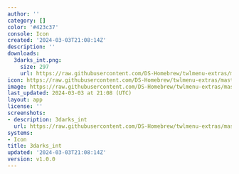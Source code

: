 ```yaml
---
author: ''
category: []
color: '#423c37'
console: Icon
created: '2024-03-03T21:08:14Z'
description: ''
downloads:
  3darks_int.png:
    size: 297
    url: https://raw.githubusercontent.com/DS-Homebrew/twlmenu-extras/master/_nds/TWiLightMenu/icons/3darks_int.png
icon: https://raw.githubusercontent.com/DS-Homebrew/twlmenu-extras/master/_nds/TWiLightMenu/icons/3darks_int.png
image: https://raw.githubusercontent.com/DS-Homebrew/twlmenu-extras/master/_nds/TWiLightMenu/icons/3darks_int.png
last_updated: 2024-03-03 at 21:08 (UTC)
layout: app
license: ''
screenshots:
- description: 3darks_int
  url: https://raw.githubusercontent.com/DS-Homebrew/twlmenu-extras/master/_nds/TWiLightMenu/icons/3darks_int.png
systems:
- Icon
title: 3darks_int
updated: '2024-03-03T21:08:14Z'
version: v1.0.0
---
```

